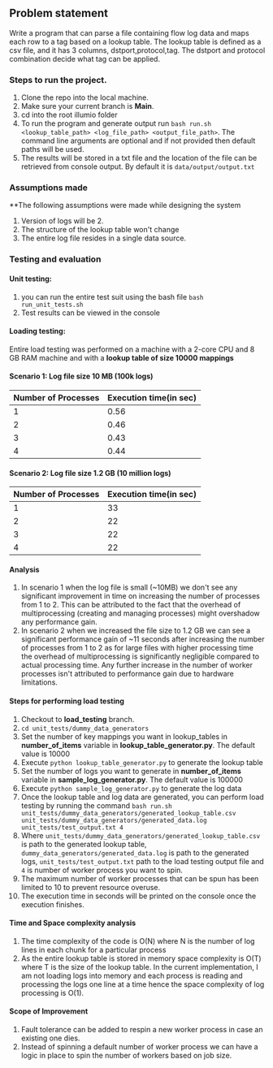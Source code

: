 ## Problem statement

Write a program that can parse a file containing flow log data and maps each row to a tag based on a lookup table. The lookup table is defined as a csv file, and it has 3 columns, dstport,protocol,tag. The dstport and protocol combination decide what tag can be applied.

###  Steps to run the project.
1. Clone the repo into the local machine.
2. Make sure your current branch is **Main**.
3. cd into the root illumio folder
4. To run the program and generate output run ````bash run.sh <lookup_table_path> <log_file_path> <output_file_path>````. The command line arguments are optional and if not provided then default paths will be used.
5. The results will be stored in a txt file and the location of the file can be retrieved from console output. By default it is ````data/output/output.txt````

###  Assumptions made
**The following assumptions were made while designing the system
1. Version of logs will be 2.
2. The structure of the lookup table won't change
3. The entire log file resides in a single data source.
   
###  Testing and evaluation
#### Unit testing:
1. you can run the entire test suit using the bash file ````bash run_unit_tests.sh````
2. Test results can be viewed in the console

#### Loading testing:

Entire load testing was performed on a machine with a 2-core CPU and 8 GB RAM machine and with a **lookup table of size 10000 mappings**
#### Scenario 1: Log file size 10 MB (100k logs)

| Number of Processes |Execution time(in sec) | 
|----------|----------|
| 1   | 0.56   | 
| 2   | 0.46   | 
| 3   | 0.43   |
| 4   | 0.44   |

#### Scenario 2: Log file size 1.2 GB (10 million logs)

| Number of Processes |Execution time(in sec) | 
|----------|----------|
| 1   | 33   | 
| 2   | 22   | 
| 3   | 22   |
| 4   |  22  |

#### Analysis

1. In scenario 1 when the log file is small (~10MB) we don't see any significant improvement in time on increasing the number of processes from 1 to 2. This can be attributed to the fact that the overhead of multiprocessing (creating and managing processes) might overshadow any performance gain.
2. In scenario 2 when we increased the file size to 1.2 GB we can see a significant performance gain of ~11 seconds after increasing the number of processes from 1 to 2 as for large files with higher processing time the overhead of multiprocessing is significantly negligible compared to actual processing time. Any further increase in the number of worker processes isn't attributed to performance gain due to hardware limitations.

#### Steps for performing load testing
1. Checkout to **load_testing** branch.
2. ````cd unit_tests/dummy_data_generators````
3. Set the number of key mappings you want in lookup_tables  in **number_of_items** variable in **lookup_table_generator.py**. The default value is 10000
4. Execute ````python lookup_table_generator.py```` to generate the lookup table
5. Set the number of logs you want  to generate  in **number_of_items** variable in **sample_log_generator.py**. The default value is 100000
6. Execute ````python sample_log_generator.py```` to generate the log data
7. Once the lookup table and log data are generated, you can perform load testing by running the command ````bash run.sh unit_tests/dummy_data_generators/generated_lookup_table.csv unit_tests/dummy_data_generators/generated_data.log unit_tests/test_output.txt 4````
8. Where ````unit_tests/dummy_data_generators/generated_lookup_table.csv```` is path to the generated lookup table, ````dummy_data_generators/generated_data.log```` is path to the generated logs, ````unit_tests/test_output.txt```` path to the load testing output file and  ````4```` is number of worker process you want to spin.
9. The maximum number of worker processes that can be spun has been limited to 10 to prevent resource overuse.
10. The execution time in seconds will be printed on the console once the execution finishes. 

#### Time and Space complexity analysis
1. The time complexity of the code is O(N) where N is the number of log lines in each chunk for a particular process
2. As the entire lookup table is stored in memory space complexity is O(T) where T is the size of the lookup table. In the current implementation, I am not loading logs into memory and each process is reading and processing the logs one line at a time hence the space complexity of log processing is O(1).
#### Scope of Improvement

1. Fault tolerance can be added to respin a new worker process in case an existing one dies.
2. Instead of spinning a default number of worker process we can have a logic in place to spin the number of workers based on job size.

